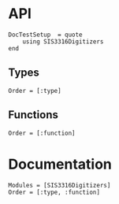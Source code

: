 # API

```@meta
DocTestSetup  = quote
    using SIS3316Digitizers
end
```

## Types

```@index
Order = [:type]
```

## Functions

```@index
Order = [:function]
```

# Documentation

```@autodocs
Modules = [SIS3316Digitizers]
Order = [:type, :function]
```
